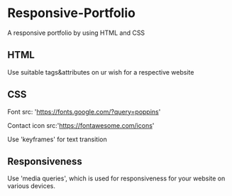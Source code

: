 # Responsive-Portfolio

A responsive portfolio  by using HTML and CSS

## HTML 
Use suitable tags&attributes on ur wish for a respective website

## CSS 
Font src: 'https://fonts.google.com/?query=poppins'

Contact icon src:'https://fontawesome.com/icons'

Use 'keyframes' for text transition
## Responsiveness
Use 'media queries', which is used for responsiveness for your website on various devices.



 
